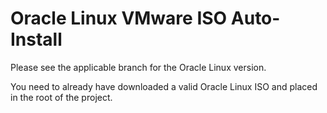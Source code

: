 # Oracle Linux VMware ISO Auto-Install

Please see the applicable branch for the Oracle Linux version.

You need to already have downloaded a valid Oracle Linux ISO and placed in the root of the project.

